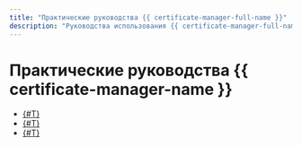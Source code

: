 ```yaml
---
title: "Практические руководства {{ certificate-manager-full-name }}"
description: "Руководства использования {{ certificate-manager-full-name }} в {{ yandex-cloud }}."
---
```


# Практические руководства {{ certificate-manager-name }}

* [{#T}](./nginx-ingress-certificate-manager.md)
* [{#T}](./virtual-hosting.md)
* [{#T}](./gatsby-static-website.md)
